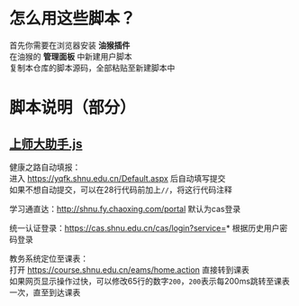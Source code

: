 # 怎么用这些脚本？
首先你需要在浏览器安装 **油猴插件**  
在油猴的 **管理面板** 中新建用户脚本  
复制本仓库的脚本源码，全部粘贴至新建脚本中
# 脚本说明（部分）
## [上师大助手.js](/blob/master/上师大助手.js)
健康之路自动填报：  
进入 https://yqfk.shnu.edu.cn/Default.aspx 后自动填写提交  
如果不想自动提交，可以在28行代码前加上`//`，将这行代码注释  

学习通直达：http://shnu.fy.chaoxing.com/portal 默认为cas登录  

统一认证登录：https://cas.shnu.edu.cn/cas/login?service=* 根据历史用户密码登录  

教务系统定位至课表：  
打开 https://course.shnu.edu.cn/eams/home.action 直接转到课表  
如果网页显示操作过快，可以修改65行的数字`200`，`200`表示每200ms跳转至课表一次，直至到达课表
## 
